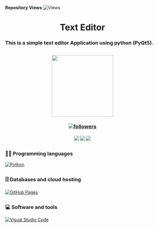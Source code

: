 **Repository Views** ![Views](https://profile-counter.glitch.me/Sahampath/count.svg)

<h1 align="center"> Text Editor </h1>

### This is a simple text editor Application using python (PyQt5). 

<h2 align="center">
<img src="https://images2.imgbox.com/51/5f/zVE0Afr6_o.jpg" width="200">
</h2>

<h3 align="center"> <a href="https://github.com/Sahampath">
    <img alt="followers" title="Follow me on Github" src="https://img.shields.io/github/followers/Sahampath?color=236ad3&labelColor=1155ba&style=for-the-badge&logo=github&label=Follow"/></a> </h3>
    
<h4 align="center"> <img src="https://img.shields.io/github/downloads/Sahampath/Text-Editor/total?style=for-the-badge&logo=appveyor">
<img src="https://img.shields.io/github/stars/Sahampath/Text-Editor?style=for-the-badge&logo=appveyor">
<img src="https://img.shields.io/github/forks/Sahampath/Text-Editor?style=for-the-badge&logo=appveyor"> </h4>

##

### 👨‍💻 Programming languages
 <a href="#"><img alt="Python" src="https://img.shields.io/badge/Python%20-%2314354C.svg?logo=python&logoColor=white"></a>
##
### 🗄️ Databases and cloud hosting
<a href="#"><img alt="GitHub Pages" src="https://img.shields.io/badge/GitHub%20Pages-%23327FC7.svg?logo=github&logoColor=white"></a>
##
### 💻 Software and tools
<a href="#"><img alt="Visual Studio Code" src="https://img.shields.io/badge/Visual%20Studio%20Code-0078d7.svg?logo=visual-studio-code&logoColor=white"></a>
